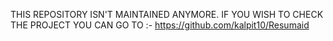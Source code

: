 THIS REPOSITORY ISN'T MAINTAINED ANYMORE.
IF YOU WISH TO CHECK THE PROJECT YOU CAN GO TO :- https://github.com/kalpit10/Resumaid
